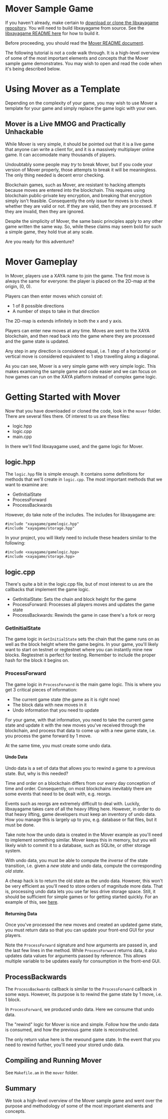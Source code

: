 # Mover Sample Game

If you haven't already, make certain to [download or clone the libxayagame repository](https://github.com/xaya/libxayagame). You will need to build libxayagame from source. See the [libxayagame README here](https://github.com/xaya/libxayagame) for how to build it. 

Before proceeding, you should read the [Mover README document](https://github.com/xaya/libxayagame/blob/master/mover/README.md).

The following tutorial is not a code walk through. It is a high-level overview of some of the most important elements and concepts that the Mover sample game demonstrates. You may wish to open and read the code when it's being described below. 

# Using Mover as a Template

Depending on the complexity of your game, you may wish to use Mover a template for your game and simply replace the game logic with your own. 

## Mover is a Live MMOG and Practically Unhackable

While Mover is very simple, it should be pointed out that it is a live game that anyone can write a client for, and it is a massively multiplayer online game. It can accomodate many thousands of players. 

Undoubtably some people may _try_ to break Mover, but if you code your version of Mover properly, those attempts to break it will be meaningless. The only thing needed is decent error checking. 

Blockchain games, such as Mover, are resistant to hacking attempts because moves are entered into the blockchain. This requires using blockchain public-private key encryption, and breaking that encryption simply isn't feasible. Consequently the only issue for moves is to check whether they are valid or not. If they are valid, then they are processed. If they are invalid, then they are ignored. 

Despite the simplicity of Mover, the same basic principles apply to any other game written the same way. So, while these claims may seem bold for such a simple game, they hold true at any scale. 

Are you ready for this adventure?

# Mover Gameplay

In Mover, players use a XAYA name to join the game. The first move is always the same for everyone: the player is placed on the 2D-map at the origin, (0, 0). 

Players can then enter moves which consist of:

- 1 of 8 possible directions
- A number of steps to take in that direction

The 2D-map is extends infinitely in both the x and y axis.

Players can enter new moves at any time. Moves are sent to the XAYA blockchain, and then read back into the game where they are processed and the game state is updated. 

Any step in any direction is considered equal, i.e. 1 step of a horizontal or vertical move is considered equivalent to 1 step travelling along a diagonal. 

As you can see, Mover is a very simple game with very simple logic. This makes examining the sample game and code easier and we can focus on how games can run on the XAYA platform instead of complex game logic.

# Getting Started with Mover

Now that you have downloaded or cloned the code, look in the `mover` folder. There are several files there. Of interest to us are these files:

- logic.hpp
- logic.cpp
- main.cpp

In there we'll find libxayagame used, and the game logic for Mover.

## logic.hpp

The `logic.hpp` file is simple enough. It contains some definitions for methods that we'll create in `logic.cpp`. The most important methods that we want to examine are:

- GetInitialState 
- ProcessForward 
- ProcessBackwards 

However, do take note of the includes. The includes for libxayagame are:

	#include "xayagame/gamelogic.hpp"
	#include "xayagame/storage.hpp"

In your project, you will likely need to include these headers similar to the following:

	#include <xayagame/gamelogic.hpp>
	#include <xayagame/storage.hpp>

## logic.cpp

There's quite a bit in the logic.cpp file, but of most interest to us are the callbacks that implement the game logic.

- GetInitialState: Sets the chain and block height for the game
- ProcessForward: Processes all players moves and updates the game state
- ProcessBackwards: Rewinds the game in case there's a fork or reorg

### GetInitialState

The game logic in `GetInitialState` sets the chain that the game runs on as well as the block height where the game begins. In your game, you'll likely want to start on testnet or regtestnet where you can instantly mine new blocks. Regtestnet is perfect for testing. Remember to include the proper hash for the block it begins on. 

### ProcessForward

The game logic in `ProcessForward` is the main game logic. This is where you get 3 critical pieces of information:

- The current game state (the game as it is right now)
- The block data with new moves in it 
- Undo information that you need to update

For your game, with that information, you need to take the current game state and update it with the new moves you've received through the blockchain, and process that data to come up with a new game state, i.e. you process the game forward by 1 move.

At the same time, you must create some undo data.

#### Undo Data

Undo data is a set of data that allows you to rewind a game to a previous state. But, why is this needed? 

Time and order on a blockchain differs from our every day conception of time and order. Consequently, on most blockchains inevitably there are some events that need to be dealt with, e.g. reorgs. 

Events such as reorgs are extremely difficult to deal with. Luckily, libxayagame takes care of all the heavy lifting here. However, in order to do that heavy lifting, game developers must keep an inventory of undo data. How you manage this is largely up to you, e.g. database or flat files, but it must be done. 

Take note how the undo data is created in the Mover example as you'll need to implement something similar. Mover keeps this in memory, but you will likely wish to commit it to a database, such as SQLite, or other storage system. 

With undo data, you must be able to compute the *inverse* of the state transition, i.e. given a *new state* and undo data, compute the corresponding *old state*. 

A cheap hack is to return the old state as the undo data. However, this won't be very efficient as you'll need to store orders of magnitude more data. That is, processing undo data lets you use far less drive storage space. Still, it should be sufficient for simple games or for getting started quickly. For an example of this, see [here](https://github.com/xaya/libxayagame/blob/6d14d5331c000a156eaefbc1bf1f2eaddafd181a/xayagame/gamelogic.cpp#L52). 

#### Returning Data

Once you've processed the new moves and created an updated game state, you must return data so that you can update your front-end GUI for your players. 

Note the `ProcessForward` signature and how arguments are passed in, and the last few lines in the method. While `ProcessForward` returns data, it also updates data values for arguments passed by reference. This allows multiple variable to be updates easily for consumption in the front-end GUI. 

## ProcessBackwards

The `ProcessBackwards` callback is similar to the `ProcessForward` callback in some ways. However, its purpose is to rewind the game state by 1 move, i.e. 1 block.

In `ProcessForward`, we produced undo data. Here we consume that undo data. 

The "rewind" logic for Mover is nice and simple. Follow how the undo data is consumed, and how the previous game state is reconstructed. 

The only return value here is the rewound game state. In the event that you need to rewind further, you'll need your stored undo data. 

## Compiling and Running Mover

See `Makefile.am` in the `mover` folder.

## Summary

We took a high-level overview of the Mover sample game and went over the purpose and methodology of some of the most important elements and concepts. 





